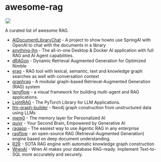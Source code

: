 # awesome-rag

<a href="https://github.com/sindresorhus/awesome"><img src="https://cdn.rawgit.com/sindresorhus/awesome/d7305f38d29fed78fa85652e3a63e154dd8e8829/media/badge.svg" alt="Awesome" height="18"></a>

A curated list of awesome RAG.

- [AIDocumentLibraryChat](https://github.com/Angular2Guy/AIDocumentLibraryChat) - A project to show howto use SpringAI with OpenAI to chat with the documents in a library
- [anything-llm](https://github.com/Mintplex-Labs/anything-llm) - The all-in-one Desktop & Docker AI application with full RAG and AI Agent capabilities.
- [dRAGon](https://github.com/dRAGon-Okinawa/dRAGon) - Dynamic Retrieval Augmented Generation for Optimized Nimble
- [erag](https://github.com/EdwardDali/erag) -  RAG tool with lexical, semantic, text and knowledge graph searches as well with conversation context
- [graphrag](https://github.com/microsoft/graphrag) - A modular graph-based Retrieval-Augmented Generation (RAG) system
- [langflow](https://github.com/langflow-ai/langflow) - a visual framework for building multi-agent and RAG applications.
- [LightRAG](https://github.com/SylphAI-Inc/LightRAG) - The PyTorch Library for LLM Applications.
- [llm-graph-builder](https://github.com/neo4j-labs/llm-graph-builder) - Neo4j graph construction from unstructured data using LLMs
- [mem0](https://github.com/mem0ai/mem0) - The memory layer for Personalized AI
- [quivr](https://github.com/QuivrHQ/quivr) - Your Second Brain, Empowered by Generative AI
- [ragapp](https://github.com/ragapp/ragapp) - The easiest way to use Agentic RAG in any enterprise
- [ragflow](https://github.com/infiniflow/ragflow) - an open-source RAG (Retrieval-Augmented Generation) engine based on deep document understanding.
- [R2R](https://github.com/SciPhi-AI/R2R) - SOTA RAG engine with automatic knowledge graph construction
- [WrenAI](https://github.com/Canner/WrenAI) - Wren AI makes your database RAG-ready. Implement Text-to-SQL more accurately and securely.

